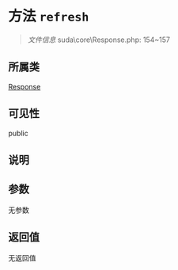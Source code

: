 # 方法 `refresh`

> *文件信息* suda\core\Response.php: 154~157

## 所属类 

[Response](../Response.md)

## 可见性

 public 

## 说明



## 参数


无参数


## 返回值

无返回值
